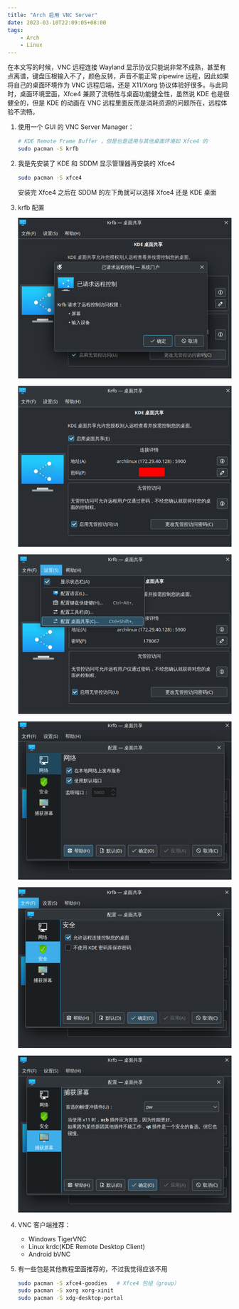 ```yaml
---
title: "Arch 启用 VNC Server"
date: 2023-03-10T22:09:05+08:00
tags:
    - Arch
    - Linux
---
```


在本文写的时候，VNC 远程连接 Wayland 显示协议只能说非常不成熟，甚至有点离谱，键盘压根输入不了，颜色反转，声音不能正常 pipewire 远程，因此如果将自己的桌面环境作为 VNC 远程后端，还是 X11/Xorg 协议体验好很多。与此同时，桌面环境里面，Xfce4 兼顾了流畅性与桌面功能健全性，虽然说 KDE 也是很健全的，但是 KDE 的动画在 VNC 远程里面反而是消耗资源的问题所在，远程体验不流畅。

1. 使用一个 GUI 的 VNC Server Manager：
    
    ```bash
    # KDE Remote Frame Buffer ，但是也是适用与其他桌面环境如 Xfce4 的
    sudo pacman -S krfb
    ```

2. 我是先安装了 KDE 和 SDDM 显示管理器再安装的 Xfce4

    ```bash
    sudo pacman -S xfce4
    ```
    安装完 Xfce4 之后在 SDDM 的左下角就可以选择 Xfce4 还是 KDE 桌面
    
3. krfb 配置

    ![](https://raw.githubusercontent.com/HCY-ASLEEP/picture-bed/main/picture-bed/2023-03-10_22-35.png)
    
    ![](https://raw.githubusercontent.com/HCY-ASLEEP/picture-bed/main/picture-bed/2023-03-10_22-37.png)
    
    ![](https://raw.githubusercontent.com/HCY-ASLEEP/picture-bed/main/picture-bed/2023-03-10_22-38.png)
    
    ![](https://raw.githubusercontent.com/HCY-ASLEEP/picture-bed/main/picture-bed/2023-03-10_22-38_1.png)
    
    ![](https://raw.githubusercontent.com/HCY-ASLEEP/picture-bed/main/picture-bed/2023-03-10_22-39.png)
    
    ![](https://raw.githubusercontent.com/HCY-ASLEEP/picture-bed/main/picture-bed/2023-03-10_22-39_1.png)
    

4. VNC 客户端推荐：

    - Windows TigerVNC
    - Linux krdc(KDE Remote Desktop Client)
    - Android bVNC
    
5. 有一些包是其他教程里面推荐的，不过我觉得应该不用

    ```bash
    sudo pacman -S xfce4-goodies   # Xfce4 包组（group）
    sudo pacman -S xorg xorg-xinit
    sudo pacman -S xdg-desktop-portal
    ```

